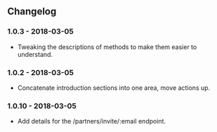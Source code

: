 ## Changelog

### 1.0.3 - 2018-03-05
* Tweaking the descriptions of methods to make them easier to understand.

### 1.0.2 - 2018-03-05
* Concatenate introduction sections into one area, move actions up.

### 1.0.10 - 2018-03-05
* Add details for the /partners/invite/:email endpoint.